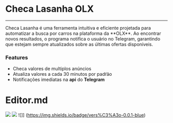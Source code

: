 # Checa Lasanha OLX
<hr>
Checa Lasanha é uma ferramenta intuitiva e eficiente projetada para automatizar a busca por carros na plataforma da **OLX**.   Ao encontrar novos resultados, o programa notifica o usuário no Telegram, garantindo que estejam sempre atualizados sobre as últimas ofertas disponíveis. 


### Features

- Checa valores de multiplos anúncios
- Atualiza valores a cada 30 minutos por padŕão
- Notificações imediatas na **api** do **Telegram**

# Editor.md

![](https://i.imgur.com/TWMNGBp.png)
![](https://img.shields.io/github/stars/pedro287ha/ChecaLasanha) ![]]
(https://img.shields.io/badge/vers%C3%A3o-0.0.1-blue) 



